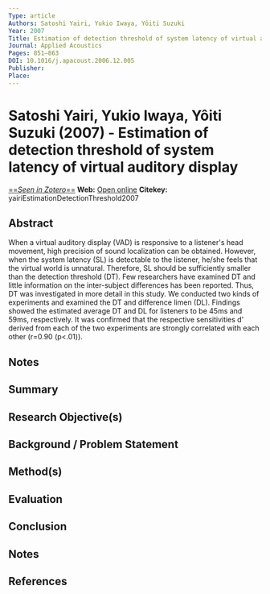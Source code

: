 ```yaml
---
Type: article
Authors: Satoshi Yairi, Yukio Iwaya, Yôiti Suzuki
Year: 2007
Title: Estimation of detection threshold of system latency of virtual auditory display
Journal: Applied Acoustics
Pages: 851–863
DOI: 10.1016/j.apacoust.2006.12.005
Publisher: 
Place: 
---
```


# Satoshi Yairi, Yukio Iwaya, Yôiti Suzuki (2007) - Estimation of detection threshold of system latency of virtual auditory display
[==*Seen in Zotero*==](zotero://select/items/@yairiEstimationDetectionThreshold2007)
**Web:** [Open online](https://www.sciencedirect.com/science/article/pii/S0003682X06002507)
**Citekey:** yairiEstimationDetectionThreshold2007


## Abstract
When a virtual auditory display (VAD) is responsive to a listener's head movement, high precision of sound localization can be obtained. However, when the system latency (SL) is detectable to the listener, he/she feels that the virtual world is unnatural. Therefore, SL should be sufficiently smaller than the detection threshold (DT). Few researchers have examined DT and little information on the inter-subject differences has been reported. Thus, DT was investigated in more detail in this study. We conducted two kinds of experiments and examined the DT and difference limen (DL). Findings showed the estimated average DT and DL for listeners to be 45ms and 59ms, respectively. It was confirmed that the respective sensitivities d' derived from each of the two experiments are strongly correlated with each other (r=0.90 (p<.01)).

## Notes


## Summary

  
## Research Objective(s)


## Background / Problem Statement


## Method(s)


## Evaluation


## Conclusion


## Notes


## References

